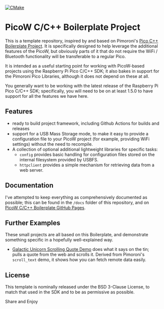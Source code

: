 [![CMake](https://github.com/ahnlak-rp2040/picow-boilerplate/actions/workflows/cmake.yml/badge.svg)](https://github.com/ahnlak-rp2040/picow-boilerplate/actions/workflows/cmake.yml)

# PicoW C/C++ Boilerplate Project

This is a template repository, inspired by and based on Pimoroni's 
[Pico C++ Boilerplate Project](https://github.com/pimoroni/pico-boilerplate). 
It is specifically designed to help leverage the additional features of the
PicoW, but obviously parts of it that do not require the WiFi / Bluetooth
functionality will be transferable to a regular Pico.

It is intended as a useful starting point for working with PicoW-based projects
using the Raspberry Pi Pico C/C++ SDK; it also bakes in support for the Pimoroni
Pico Libraries, although it does not depend on these at all.

You generally want to be working with the latest release of the Raspberry Pi
Pico C/C++ SDK; specifically, you will need to be on at least 1.5.0 to have
support for all the features we have here.


## Features

* ready to build project framework, including Github Actions for builds and releases
* support for a USB Mass Storage mode, to make it easy to provide a configuration
  file to your PicoW project (for example, providing WiFi settings) without the
  need to recompile.
* A collection of optional additional lightweight libraries for specific tasks:
  - `config` provides basic handling for configuration files stored on the
  internal filesystem provided by USBFS.
  - `httpclient` provides a simple mechanism for retrieving data from a
  web server.


## Documentation

I've attempted to keep everything as comprehensively documented as possible;
this can be found in the `/docs` folder of this repository, and on
[PicoW C/C++ Boilerplate GitHub Pages](https://ahnlak-rp2040.github.io/picow-boilerplate).


## Further Examples

These small projects are all based on this Boilerplate, and demonstrate something
specific in a hopefully well-explained way.

* [Galactic Unicorn Scrolling Quote Demo](https://github.com/ahnlak-rp2040/gu-scrolling-quote)
  does what it says on the tin; pulls a quote from the web and scrolls it. Derived
  from Pimoroni's `scroll_text` demo, it shows how you can fetch remote data
  easily.


## License

This template is nominally released under the BSD 3-Clause License, to match that
used in the SDK and to be as permissive as possible.


Share and Enjoy
